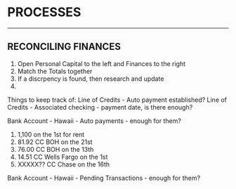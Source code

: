 # PROCESSES

---

## RECONCILING FINANCES

1. Open Personal Capital to the left and Finances to the right
2. Match the Totals together
3. If a discrpency is found, then research and update
4.

Things to keep track of:
Line of Credits - Auto payment established?
Line of Credits - Associated checking - payment date, is there enough?

Bank Account - Hawaii - Auto payments - enough for them?

1. 1,100 on the 1st for rent
2. 81.92 CC BOH on the 21st
3. 76.00 CC BOH on the 13th
4. 14.51 CC Wells Fargo on the 1st
5. XXXXX?? CC Chase on the 16th

Bank Account - Hawaii - Pending Transactions - enough for them?
